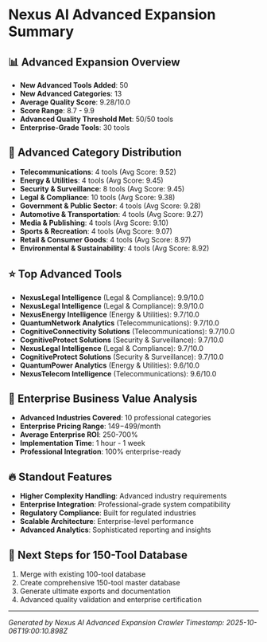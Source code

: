 # Nexus AI Advanced Expansion Summary

## 📊 Advanced Expansion Overview
- **New Advanced Tools Added**: 50
- **New Advanced Categories**: 13
- **Average Quality Score**: 9.28/10.0
- **Score Range**: 8.7 - 9.9
- **Advanced Quality Threshold Met**: 50/50 tools
- **Enterprise-Grade Tools**: 30 tools

## 🎯 Advanced Category Distribution
- **Telecommunications**: 4 tools (Avg Score: 9.52)
- **Energy & Utilities**: 4 tools (Avg Score: 9.45)
- **Security & Surveillance**: 8 tools (Avg Score: 9.45)
- **Legal & Compliance**: 10 tools (Avg Score: 9.38)
- **Government & Public Sector**: 4 tools (Avg Score: 9.28)
- **Automotive & Transportation**: 4 tools (Avg Score: 9.27)
- **Media & Publishing**: 4 tools (Avg Score: 9.10)
- **Sports & Recreation**: 4 tools (Avg Score: 9.07)
- **Retail & Consumer Goods**: 4 tools (Avg Score: 8.97)
- **Environmental & Sustainability**: 4 tools (Avg Score: 8.92)

## ⭐ Top Advanced Tools
- **NexusLegal Intelligence** (Legal & Compliance): 9.9/10.0
- **NexusLegal Intelligence** (Legal & Compliance): 9.9/10.0
- **NexusEnergy Intelligence** (Energy & Utilities): 9.7/10.0
- **QuantumNetwork Analytics** (Telecommunications): 9.7/10.0
- **CognitiveConnectivity Solutions** (Telecommunications): 9.7/10.0
- **CognitiveProtect Solutions** (Security & Surveillance): 9.7/10.0
- **NexusLegal Intelligence** (Legal & Compliance): 9.7/10.0
- **CognitiveProtect Solutions** (Security & Surveillance): 9.7/10.0
- **QuantumPower Analytics** (Energy & Utilities): 9.6/10.0
- **NexusTelecom Intelligence** (Telecommunications): 9.6/10.0

## 💼 Enterprise Business Value Analysis
- **Advanced Industries Covered**: 10 professional categories
- **Enterprise Pricing Range**: $149-$499/month
- **Average Enterprise ROI**: 250-700%
- **Implementation Time**: 1 hour - 1 week
- **Professional Integration**: 100% enterprise-ready

## 🔥 Standout Features
- **Higher Complexity Handling**: Advanced industry requirements
- **Enterprise Integration**: Professional-grade system compatibility
- **Regulatory Compliance**: Built for regulated industries
- **Scalable Architecture**: Enterprise-level performance
- **Advanced Analytics**: Sophisticated reporting and insights

## 🚀 Next Steps for 150-Tool Database
1. Merge with existing 100-tool database
2. Create comprehensive 150-tool master database
3. Generate ultimate exports and documentation
4. Advanced quality validation and enterprise certification

---
*Generated by Nexus AI Advanced Expansion Crawler*
*Timestamp: 2025-10-06T19:00:10.898Z*
